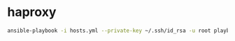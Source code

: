 # haproxy


```bash
ansible-playbook -i hosts.yml --private-key ~/.ssh/id_rsa -u root playbook.yaml 
```